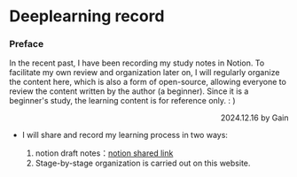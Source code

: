 Deeplearning record
======

### Preface 
In the recent past, I have been recording my study notes in Notion. To facilitate my own review and organization later on, I will regularly organize the content here, which is also a form of open-source, allowing everyone to review the content written by the author (a beginner). Since it is a beginner's study, the learning content is for reference only. : ) 
<div style="text-align: Right;">
  2024.12.16 by Gain
</div>


* I will share and record my learning process in two ways: 

  1. notion draft notes：[notion shared link](https://protective-morning-0bc.notion.site/129ee0e60378803ebfd6fa988800257f?pvs=4)
  2. Stage-by-stage organization is carried out on this website.